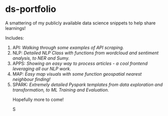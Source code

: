 # ds-portfolio
A smattering of my publicly available data science snippets to help share learnings!

Includes:
<ol>
  <li>API: <i>Walking through some examples of API scraping.</i></li>
  <li>NLP: <i>Detailed NLP Class with functions from wordcloud and sentiment analysis, to NER and Sumy.</i></li>
  <li>APPS: <i>Showing an easy way to process articles - a cool frontend leveraging all our NLP work.</i></li>
  <li>MAP: <i>Easy map visuals with some function geospatial nearest neighbour finding!</i></li>
  <li>SPARK: <i>Extremely detailed Pyspark templates from data exploration and transformation, to ML Training and Evaluation.</i></li>
  
Hopefully more to come!
  
S
  
